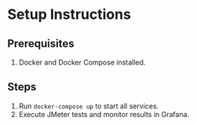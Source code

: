 
# Setup Instructions

## Prerequisites
1. Docker and Docker Compose installed.

## Steps
1. Run `docker-compose up` to start all services.
2. Execute JMeter tests and monitor results in Grafana.
